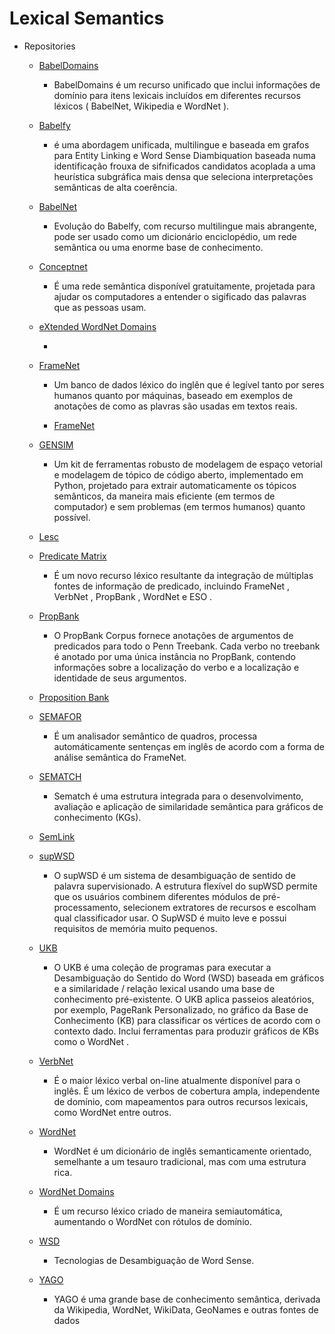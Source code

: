 # Lexical Semantics

- Repositories

    - [BabelDomains](http://lcl.uniroma1.it/babeldomains/)

        - BabelDomains é um recurso unificado que inclui informações de domínio para itens lexicais incluídos em diferentes recursos léxicos ( BabelNet, Wikipedia e WordNet ). 

    - [Babelfy](http://babelfy.org/)

        - é uma abordagem unificada, multilingue e baseada em grafos para Entity Linking e Word Sense Diambiquation baseada numa identificação frouxa de sifnificados candidatos acoplada a uma heurística subgráfica mais densa que seleciona interpretações semânticas de alta coerência.

    - [BabelNet](https://babelnet.org/)
        - Evolução do Babelfy, com recurso multilingue mais abrangente, pode ser usado como um dicionário enciclopédio, um rede semântica ou uma enorme base de conhecimento. 


    - [Conceptnet](http://conceptnet.io/)

        - É uma rede semântica disponível gratuitamente, projetada para ajudar os computadores a entender o sigificado das palavras que as pessoas usam.

    - [eXtended WordNet Domains](http://adimen.si.ehu.es/web/XWND)

        - 

    - [FrameNet](https://framenet.icsi.berkeley.edu/fndrupal/)

        - Um banco de dados léxico do inglên que é legível tanto por seres humanos quanto por máquinas, baseado em exemplos de anotações de como as  plavras são usadas em textos reais.

        - [FrameNet](http://www.nltk.org/howto/framenet.html)

    - [GENSIM](https://radimrehurek.com/gensim/)

        - Um kit de ferramentas robusto de modelagem de espaço vetorial e modelagem de tópico de código aberto, implementado em Python, projetado para extrair automaticamente os tópicos semânticos, da maneira mais eficiente (em termos de computador) e sem problemas (em termos humanos) quanto possível.

    - [Lesc]()

    - [Predicate Matrix](http://adimen.si.ehu.es/web/PredicateMatrix)

        - É um novo recurso léxico resultante da integração de múltiplas fontes de informação de predicado, incluindo FrameNet , VerbNet , PropBank , WordNet e ESO .


    - [PropBank](http://www.nltk.org/howto/propbank.html)

        - O PropBank Corpus fornece anotações de argumentos de predicados para todo o Penn Treebank. Cada verbo no treebank é anotado por uma única instância no PropBank, contendo informações sobre a localização do verbo e a localização e identidade de seus argumentos.

    - [Proposition Bank](http://verbs.colorado.edu/~mpalmer/projects/ace.html)

    - [SEMAFOR](http://www.cs.cmu.edu/~ark/SEMAFOR/)

        - É um analisador semântico de quadros, processa automáticamente sentenças em inglês de acordo com a forma de análise semântica do FrameNet.

    - [SEMATCH](https://github.com/gsi-upm/sematch)

        - Sematch é uma estrutura integrada para o desenvolvimento, avaliação e aplicação de similaridade semântica para gráficos de conhecimento (KGs).

    - [SemLink](http://verbs.colorado.edu/semlink/)

    - [supWSD](https://github.com/SI3P/supWSD)

        - O supWSD é um sistema de desambiguação de sentido de palavra supervisionado. A estrutura flexível do supWSD permite que os usuários combinem diferentes módulos de pré-processamento, selecionem extratores de recursos e escolham qual classificador usar. O SupWSD é muito leve e possui requisitos de memória muito pequenos.

    - [UKB](http://ixa2.si.ehu.es/ukb/)

        - O UKB é uma coleção de programas para executar a Desambiguação do Sentido do Word (WSD) baseada em gráficos e a similaridade / relação lexical usando uma base de conhecimento pré-existente. O UKB aplica passeios aleatórios, por exemplo, PageRank Personalizado, no gráfico da Base de Conhecimento (KB) para classificar os vértices de acordo com o contexto dado. Inclui ferramentas para produzir gráficos de KBs como o WordNet .

    - [VerbNet](https://verbs.colorado.edu/~mpalmer/projects/verbnet.html)

        - É o maior léxico verbal on-line atualmente disponível para o inglês. É um léxico de verbos de cobertura ampla, independente de domínio, com mapeamentos para outros recursos lexicais, como WordNet entre outros.

    - [WordNet](https://wordnet.princeton.edu/)
        
        - WordNet é um dicionário de inglês semanticamente orientado, semelhante a um tesauro tradicional, mas com uma estrutura rica.

    - [WordNet Domains](http://wndomains.fbk.eu/)

        - É um recurso léxico criado de maneira semiautomática, aumentando o WordNet con rótulos de domínio.

    - [WSD](https://github.com/alvations/pywsd)

        - Tecnologias de Desambiguação de Word Sense. 

    - [YAGO](https://old.datahub.io/dataset/yago)
        
        - YAGO é uma grande base de conhecimento semântica, derivada da Wikipedia, WordNet, WikiData, GeoNames e outras fontes de dados

    

    